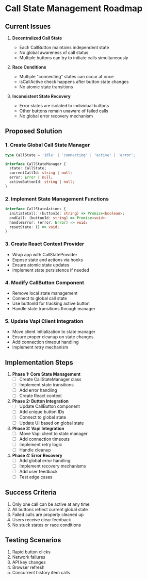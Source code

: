 # Call State Management Roadmap

## Current Issues
1. **Decentralized Call State**
   - Each CallButton maintains independent state
   - No global awareness of call status
   - Multiple buttons can try to initiate calls simultaneously

2. **Race Conditions**
   - Multiple "connecting" states can occur at once
   - isCallActive check happens after button state changes
   - No atomic state transitions

3. **Inconsistent State Recovery**
   - Error states are isolated to individual buttons
   - Other buttons remain unaware of failed calls
   - No global error recovery mechanism

## Proposed Solution

### 1. Create Global Call State Manager
```typescript
type CallState = 'idle' | 'connecting' | 'active' | 'error';

interface CallStateManager {
  state: CallState;
  currentCallId: string | null;
  error: Error | null;
  activeButtonId: string | null;
}
```

### 2. Implement State Management Functions
```typescript
interface CallStateActions {
  initiateCall: (buttonId: string) => Promise<boolean>;
  endCall: (buttonId: string) => Promise<void>;
  handleError: (error: Error) => void;
  resetState: () => void;
}
```

### 3. Create React Context Provider
- Wrap app with CallStateProvider
- Expose state and actions via hooks
- Ensure atomic state updates
- Implement state persistence if needed

### 4. Modify CallButton Component
- Remove local state management
- Connect to global call state
- Use buttonId for tracking active button
- Handle state transitions through manager

### 5. Update Vapi Client Integration
- Move client initialization to state manager
- Ensure proper cleanup on state changes
- Add connection timeout handling
- Implement retry mechanism

## Implementation Steps

1. **Phase 1: Core State Management**
   - [ ] Create CallStateManager class
   - [ ] Implement state transitions
   - [ ] Add error handling
   - [ ] Create React context

2. **Phase 2: Button Integration**
   - [ ] Update CallButton component
   - [ ] Add unique button IDs
   - [ ] Connect to global state
   - [ ] Update UI based on global state

3. **Phase 3: Vapi Integration**
   - [ ] Move Vapi client to state manager
   - [ ] Add connection timeouts
   - [ ] Implement retry logic
   - [ ] Handle cleanup

4. **Phase 4: Error Recovery**
   - [ ] Add global error handling
   - [ ] Implement recovery mechanisms
   - [ ] Add user feedback
   - [ ] Test edge cases

## Success Criteria
1. Only one call can be active at any time
2. All buttons reflect current global state
3. Failed calls are properly cleaned up
4. Users receive clear feedback
5. No stuck states or race conditions

## Testing Scenarios
1. Rapid button clicks
2. Network failures
3. API key changes
4. Browser refresh
5. Concurrent history item calls
